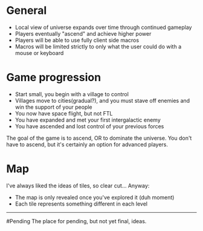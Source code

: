 # General
- Local view of universe expands over time through continued gameplay
- Players eventually "ascend" and achieve higher power
- Players will be able to use fully client side macros
- Macros will be limited strictly to only what the user could do with a mouse or keyboard

# Game progression
- Start small, you begin with a village to control
- Villages move to cities(gradual?), and you must stave off enemies and win the support of your people
- You now have space flight, but not FTL
- You have expanded and met your first intergalactic enemy
- You have ascended and lost control of your previous forces

The goal of the game is to ascend, OR to dominate the universe. You don't have to ascend, but it's certainly an
option for advanced players.

# Map
I've always liked the ideas of tiles, so clear cut...
Anyway:
- The map is only revealed once you've explored it (duh moment)
- Each tile represents something different in each level

----
#Pending
The place for pending, but not yet final, ideas.

